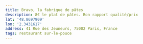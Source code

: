 ```yaml
---
title: Bravo, la fabrique de pâtes
description: 8€ le plat de pâtes. Bon rapport qualité/prix
lat: '48.8697909'
lon: '2.3431617'
address: 41 Rue des Jeuneurs, 75002 Paris, France
tags: restaurant sur-le-pouce
---
```


